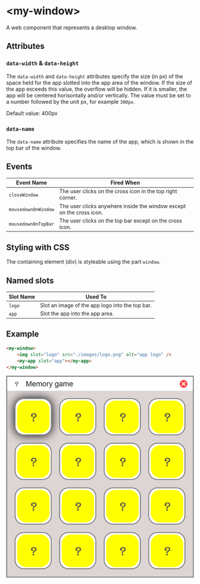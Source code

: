# &lt;my-window&gt;

A web component that represents a desktop window.

## Attributes

### `data-width` & `data-height`

The `data-width` and `data-height` attributes specify the size (in px) of the space held for the app slotted into the app area of the window. If the size of the app exceeds this value, the overflow will be hidden. If it is smaller, the app will be centered horisontally and/or vertically. The value must be set to a number followed by the unit px, for example `300px`.

Default value: 400px

### `data-name`

The `data-name` attribute specifies the name of the app, which is shown in the top bar of the window.

## Events

| Event Name      | Fired When                                                 |
| --------------- | ---------------------------------------------------------- |
| `closeWindow`   | The user clicks on the cross icon in the top right corner. |
| `mousedownOnWindow`   | The user clicks anywhere inside the window except on the cross icon. |
| `mousedownOnTopBar`   | The user clicks on the top bar except on the cross icon. |


## Styling with CSS

The containing element (div) is styleable using the part `window`.

## Named slots

| Slot Name      | Used To                                         |
| -------------- | ----------------------------------------------- |
| `logo`         | Slot an image of the app logo into the top bar. |
| `app`          | Slot the app into the app area.                 |


## Example

```html
<my-window>
    <img slot="logo" src="./images/logo.png" alt="app logo" />
    <my-app slot="app"></my-app>
</my-window>
```

![Example](./.readme/example.png)